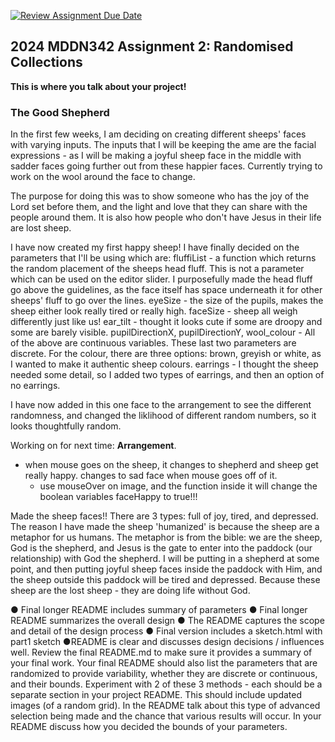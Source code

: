 [![Review Assignment Due Date](https://classroom.github.com/assets/deadline-readme-button-24ddc0f5d75046c5622901739e7c5dd533143b0c8e959d652212380cedb1ea36.svg)](https://classroom.github.com/a/uYb6fuja)
## 2024 MDDN342 Assignment 2: Randomised Collections

**This is where you talk about your project!**
### The Good Shepherd

In the first few weeks, I am deciding on creating different sheeps' faces with varying inputs. The inputs that I will be keeping the ame are the facial expressions - as I will be making a joyful sheep face in the middle with sadder faces going further out from these happier faces. 
Currently trying to work on the wool around the face to change. 

The purpose for doing this was to show someone who has the joy of the Lord set before them, and the light and love that they can share with the people around them. It is also how people who don't have Jesus in their life are lost sheep. 

I have now created my first happy sheep! I have finally decided on the parameters that I'll be using which are:
    fluffiList - a function which returns the random placement of the sheeps head fluff. This is not a parameter which can be used on the editor slider. I purposefully made the head fluff go above the guidelines, as the face itself has space underneath it for other sheeps' fluff to go over the lines.
    eyeSize - the size of the pupils, makes the sheep either look really tired or really high.
    faceSize - sheep all weigh differently just like us!
    ear_tilt - thought it looks cute if some are droopy and some are barely visible.
    pupilDirectionX, 
    pupilDirectionY, 
    wool_colour - All of the above are continuous variables. These last two parameters are discrete. For the colour, there are three options: brown, greyish or white, as I wanted to make it authentic sheep colours.
    earrings - I thought the sheep needed some detail, so I added two types of earrings, and then an option of no earrings.

I have now added in this one face to the arrangement to see the different randomness, and changed the liklihood of different random numbers, so it looks thoughtfully random. 

Working on for next time: **Arrangement**.
 - when mouse goes on the sheep, it changes to shepherd and sheep get really happy. changes to sad face when mouse goes off of it.
    - use mouseOver on image, and the function inside it will change the boolean variables faceHappy to true!!!

Made the sheep faces!! There are 3 types: full of joy, tired, and depressed.
The reason I have made the sheep 'humanized' is because the sheep are a metaphor for us humans. The metaphor is from the bible: we are the sheep, God is the shepherd, and Jesus is the gate to enter into the paddock (our relationship) with God the shepherd. I will be putting in a shepherd at some point, and then putting joyful sheep faces inside the paddock with Him, and the sheep outside this paddock will be tired and depressed. Because these sheep are the lost sheep - they are doing life without God.

● Final longer README includes summary of parameters
● Final longer README summarizes the overall design
● The README captures the scope and detail of the design process
● Final version includes a sketch.html with part1 sketch
●README is clear and discusses design decisions / influences well.
Review the final README.md to make sure it provides a summary of your final work. Your final
README should also list the parameters that are randomized to provide variability, whether they
are discrete or continuous, and their bounds.
Experiment with 2 of these 3 methods - each should be a separate section in your project README.
This should include updated images (of a random grid). In the README talk about this type of
advanced selection being made and the chance that various results will occur.
In your README discuss how you decided the
bounds of your parameters.